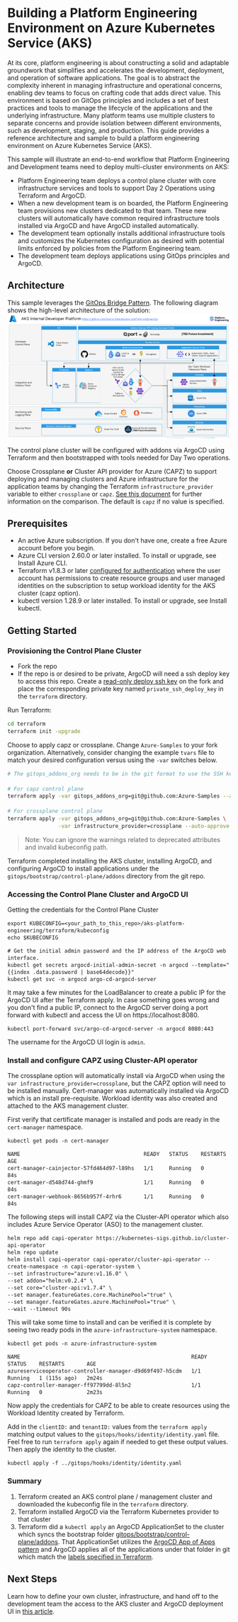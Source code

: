 # Building a Platform Engineering Environment on Azure Kubernetes Service (AKS)

At its core, platform engineering is about constructing a solid and adaptable groundwork that simplifies and accelerates the development, deployment, and operation of software applications.  The goal is to abstract the complexity inherent in managing infrastructure and operational concerns, enabling dev teams to focus on crafting code that adds direct value. This environment is based on GitOps principles and includes a set of best practices and tools to manage the lifecycle of the applications and the underlying infrastructure. Many platform teams use multiple clusters to separate concerns and provide isolation between different environments, such as development, staging, and production. This guide provides a reference architecture and sample to build a platform engineering environment on Azure Kubernetes Service (AKS).

This sample will illustrate an end-to-end workflow that Platform Engineering and Development teams need to deploy multi-cluster environments on AKS:

- Platform Engineering team deploys a control plane cluster with core infrastructure services and tools to support Day 2 Operations using Terraform and ArgoCD.
- When a new development team is on boarded, the Platform Engineering team provisions new clusters dedicated to that team.  These new clusters will automatically have common required infrastructure tools installed via ArgoCD and have ArgoCD installed automatically.
- The development team optionally installs additional infrastructure tools and customizes the Kubernetes configuration as desired with potential limits enforced by policies from the Platform Engineering team.
- The development team deploys applications using GitOps principles and ArgoCD.

## Architecture

This sample leverages the [GitOps Bridge Pattern](https://github.com/gitops-bridge-dev/gitops-bridge?tab=readme-ov-file).  The following diagram shows the high-level architecture of the solution:  
![Platform Engineering on AKS Architecture Diagram](./images/AKS-platform-engineering-architecture.png)

The control plane cluster will be configured with addons via ArgoCD using Terraform and then bootstrapped with tools needed for Day Two operations.  

Choose Crossplane **or** Cluster API provider for Azure (CAPZ) to support deploying and managing clusters and Azure infrastructure for the application teams by changing the Terraform `infrastructure_provider` variable to either `crossplane` or `capz`.  [See this document](./docs/capz-or-crossplane.md) for further information on the comparison.  The default is `capz` if no value is specified.

## Prerequisites

- An active Azure subscription. If you don't have one, create a free Azure account before you begin.
- Azure CLI version 2.60.0 or later installed. To install or upgrade, see Install Azure CLI.
- Terraform v1.8.3 or later [configured for authentication](https://learn.microsoft.com/azure/developer/terraform/authenticate-to-azure?tabs=bash) where the user account has permissions to create resource groups and user managed identities on the subscription to setup workload identity for the AKS cluster (capz option).
- kubectl version 1.28.9 or later installed. To install or upgrade, see Install kubectl.

## Getting Started

### Provisioning the Control Plane Cluster

- Fork the repo
- If the repo is or desired to be private, ArgoCD will need a ssh deploy key to access this repo. Create a [read-only deploy ssh key](https://docs.github.com/en/authentication/connecting-to-github-with-ssh/managing-deploy-keys#deploy-keys) on the fork and place the corresponding private key named `private_ssh_deploy_key` in the `terraform` directory.

Run Terraform:

```bash
cd terraform
terraform init -upgrade
```

Choose to apply capz or crossplane.  Change `Azure-Samples` to your fork organization.  Alternatively, consider changing the example `tvars` file to match your desired configuration versus using the `-var` switches below.

```bash
# The gitops_addons_org needs to be in the git format to use the SSH key unless the repo is public

# For capz control plane
terraform apply -var gitops_addons_org=git@github.com:Azure-Samples --auto-approve

# For crossplane control plane
terraform apply -var gitops_addons_org=git@github.com:Azure-Samples \
                -var infrastructure_provider=crossplane --auto-approve
```

>Note: You can ignore the warnings related to deprecated attributes and invalid kubeconfig path.

Terraform completed installing the AKS cluster, installing ArgoCD, and configuring ArgoCD to install applications under the `gitops/bootstrap/control-plane/addons` directory from the git repo.

### Accessing the Control Plane Cluster and ArgoCD UI

Getting the credentials for the Control Plane Cluster

```shell
export KUBECONFIG=<your_path_to_this_repo>/aks-platform-engineering/terraform/kubeconfig
echo $KUBECONFIG
```

```shell
# Get the initial admin password and the IP address of the ArgoCD web interface.
kubectl get secrets argocd-initial-admin-secret -n argocd --template="{{index .data.password | base64decode}}"
kubectl get svc -n argocd argo-cd-argocd-server
```

It may take a few minutes for the LoadBalancer to create a public IP for the ArgoCD UI after the Terraform apply. In case something goes wrong and you don't find a public IP, connect to the ArgoCD server doing a port forward with kubectl and access the UI on https://localhost:8080.

```kubectl
kubectl port-forward svc/argo-cd-argocd-server -n argocd 8080:443
```

The username for the ArgoCD UI login is `admin`.

### Install and configure CAPZ using Cluster-API operator

The crossplane option will automatically install via ArgoCD when using the `var infrastructure_provider=crossplane`, but the CAPZ option will need to be installed manually.  Cert-manager was automatically installed via ArgoCD which is an install pre-requisite. Workload identity was also created and attached to the AKS management cluster.

First verify that certificate manager is installed and pods are ready in the `cert-manager` namespace.

```shell
kubectl get pods -n cert-manager
```

```shell
NAME                                       READY   STATUS    RESTARTS   AGE
cert-manager-cainjector-57fd464d97-l89hs   1/1     Running   0          84s
cert-manager-d548d744-ghmf9                1/1     Running   0          84s
cert-manager-webhook-8656b957f-4rhr6       1/1     Running   0          84s
```

The following steps will install CAPZ via the Cluster-API operator which also includes Azure Service Operator (ASO) to the management cluster.

```shell
helm repo add capi-operator https://kubernetes-sigs.github.io/cluster-api-operator
helm repo update
helm install capi-operator capi-operator/cluster-api-operator --create-namespace -n capi-operator-system \
--set infrastructure="azure:v1.16.0" \
--set addon="helm:v0.2.4" \
--set core="cluster-api:v1.7.4" \
--set manager.featureGates.core.MachinePool="true" \
--set manager.featureGates.azure.MachinePool="true" \
--wait --timeout 90s
```
This will take some time to install and can be verified it is complete by seeing two ready pods in the `azure-infrastructure-system` namespace. 

```shell
kubectl get pods -n azure-infrastructure-system
```

```shell
NAME                                                      READY   STATUS    RESTARTS       AGE
azureserviceoperator-controller-manager-d9d69f497-h5cdm   1/1     Running   1 (115s ago)   2m24s
capz-controller-manager-ff97799dd-8l5n2                   1/1     Running   0              2m23s
```
Now apply the credentials for CAPZ to be able to create resources using the Workload Identity created by Terraform.

Add in the `clientID:` and `tenantID:` values from the `terraform apply` matching output values to the `gitops/hooks/identity/identity.yaml` file. Feel free to run `terraform apply` again if needed to get these output values.  Then apply the identity to the cluster.

```shell
kubectl apply -f ../gitops/hooks/identity/identity.yaml
```

### Summary

1. Terraform created an AKS control plane / management cluster and downloaded the kubeconfig file in the `terraform` directory.
1. Terraform installed ArgoCD via the Terraform Kubernetes provider to that cluster
1. Terraform did a `kubectl apply` an ArgoCD ApplicationSet to the cluster which syncs the bootstrap folder [gitops/bootstrap/control-plane/addons](https://github.com/Azure-Samples/aks-platform-engineering/tree/main/gitops/bootstrap/control-plane/addons). That ApplicationSet utilizes the [ArgoCD App of Apps pattern](https://argo-cd.readthedocs.io/en/stable/operator-manual/cluster-bootstrapping/#app-of-apps-pattern) and ArgoCD applies all of the applications under that folder in git which match the [labels specified in Terraform](https://github.com/Azure-Samples/aks-platform-engineering/blob/main/terraform/main.tf#L20-L38).

## Next Steps

Learn how to define your own cluster, infrastructure, and hand off to the development team the access to the AKS cluster and ArgoCD deployment UI in [this article](./docs/Onboard-New-Dev-Team.md).
